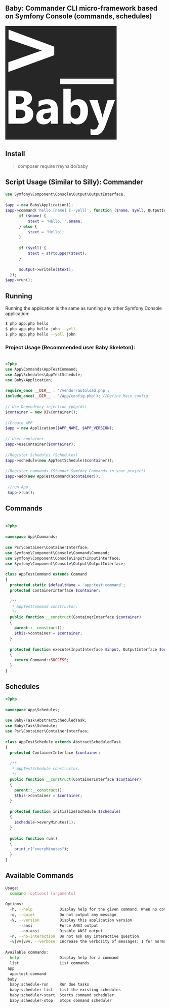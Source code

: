## Baby: Commander CLI micro-framework based on Symfony Console (commands, schedules)

[![Baby Logo](https://raw.githubusercontent.com/rreynaldo/baby/main/logo.png)](https://github.com/rreynaldo/baby)

## Install

> composer require rreynaldo/baby

## Script Usage (Similar to Silly): Commander

```php
use Symfony\Component\Console\Output\OutputInterface;

$app = new Baby\Application();
$app->command('hello [name] [--yell]', function ($name, $yell, OutputInterface $output) {
      if ($name) {
          $text = 'Hello, '.$name;
      } else {
          $text = 'Hello';
      }
  
      if ($yell) {
          $text = strtoupper($text);
      }
  
      $output->writeln($text);
  });
$app->run();
```

## Running

Running the application is the same as running any other Symfony Console application:

```bash
$ php app.php hello
$ php app.php hello john --yell
$ php app.php hello --yell john
```

### Project Usage (Recommended user Baby Skeleton):

```php

<?php
use App\Commands\AppTestCommand;
use App\Schedules\AppTestSchedule;
use Baby\Application;

require_once __DIR__ . '/vendor/autoload.php'; 
include_once(__DIR__ . '/app/config.php'); //Define Main config

// Use Dependency injection (php/di)
$container = new DI\Container(); 

//Create APP
$app = new Application($APP_NAME, $APP_VERSION); 

// User container
$app->useContainer($container);  

//Register Schedules (Schedules)
$app->schedule(new AppTestSchedule($container));

//Register commands (Standar Symfony Commands in your project)
$app->add(new AppTestCommand($container));

 //run App
 $app->run();
```


## Commands

```php

<?php

namespace App\Commands;

use Psr\Container\ContainerInterface;
use Symfony\Component\Console\Command\Command;
use Symfony\Component\Console\Input\InputInterface;
use Symfony\Component\Console\Output\OutputInterface;

class AppTestCommand extends Command
{
  protected static $defaultName = 'app:test:command';
  protected ContainerInterface $container;

  /**
   * AppTestCommand constructor.
   */
  public function __construct(ContainerInterface $container)
  {
    parent::__construct();
    $this->container = $container;
  }

  protected function execute(InputInterface $input, OutputInterface $output): int
  {
    return Command::SUCCESS;
  }
}

```

## Schedules

```php
<?php

namespace App\Schedules;

use Baby\Task\AbstractScheduledTask;
use Baby\Task\Schedule;
use Psr\Container\ContainerInterface;

class AppTestSchedule extends AbstractScheduledTask
{
  protected ContainerInterface $container;

  /**
   * AppTestSchedule constructor.
   */
  public function __construct(ContainerInterface $container)
  {
    parent::__construct();
    $this->container = $container;
  }

  protected function initialize(Schedule $schedule)
  {
    $schedule->everyMinutes(1);
  }

  public function run()
  {
    print_r("everyMinutes");
  }
}
```

## Available Commands

```bash
Usage:
  command [options] [arguments]

Options:
  -h, --help            Display help for the given command. When no command is given display help for the list command
  -q, --quiet           Do not output any message
  -V, --version         Display this application version
      --ansi            Force ANSI output
      --no-ansi         Disable ANSI output
  -n, --no-interaction  Do not ask any interactive question
  -v|vv|vvv, --verbose  Increase the verbosity of messages: 1 for normal output, 2 for more verbose output and 3 for debug

Available commands:
  help                  Display help for a command
  list                  List commands
 app
  app:test:command
 baby
  baby:schedule-run     Run due tasks
  baby:scheduler-list   List the existing schedules
  baby:scheduler-start  Starts command scheduler
  baby:scheduler-stop   Stops command scheduler
```
